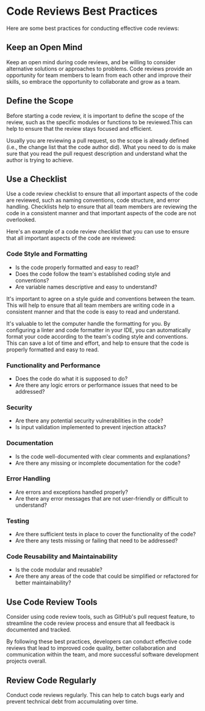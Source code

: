 # Code Reviews Best Practices

Here are some best practices for conducting effective code reviews:

## Keep an Open Mind

Keep an open mind during code reviews, and be willing to consider alternative solutions or approaches to problems. Code reviews provide an opportunity for team members to learn from each other and improve their skills, so embrace the opportunity to collaborate and grow as a team.

## Define the Scope

Before starting a code review, it is important to define the scope of the review, such as the specific modules or functions to be reviewed.This can help to ensure that the review stays focused and efficient.

Usually you are reviewing a pull request, so the scope is already defined (i.e., the change list that the code author did). What you need to do is make sure that you read the pull request description and understand what the author is trying to achieve.

## Use a Checklist

Use a code review checklist to ensure that all important aspects of the code are reviewed, such as naming conventions, code structure, and error handling. Checklists help to ensure that all team members are reviewing the code in a consistent manner and that important aspects of the code are not overlooked.

Here's an example of a code review checklist that you can use to ensure that all important aspects of the code are reviewed:

### Code Style and Formatting

- Is the code properly formatted and easy to read?
- Does the code follow the team's established coding style and conventions?
- Are variable names descriptive and easy to understand?

It's important to agree on a style guide and conventions between the team. This will help to ensure that all team members are writing code in a consistent manner and that the code is easy to read and understand.

It's valuable to let the computer handle the formatting for you. By configuring a linter and code formatter in your IDE, you can automatically format your code according to the team's coding style and conventions. This can save a lot of time and effort, and help to ensure that the code is properly formatted and easy to read.

### Functionality and Performance

- Does the code do what it is supposed to do?
- Are there any logic errors or performance issues that need to be addressed?

### Security

- Are there any potential security vulnerabilities in the code?
- Is input validation implemented to prevent injection attacks?

### Documentation

- Is the code well-documented with clear comments and explanations?
- Are there any missing or incomplete documentation for the code?

### Error Handling

- Are errors and exceptions handled properly?
- Are there any error messages that are not user-friendly or difficult to understand?

### Testing

- Are there sufficient tests in place to cover the functionality of the code?
- Are there any tests missing or failing that need to be addressed?

### Code Reusability and Maintainability

- Is the code modular and reusable?
- Are there any areas of the code that could be simplified or refactored for better maintainability?

## Use Code Review Tools

Consider using code review tools, such as GitHub's pull request feature, to streamline the code review process and ensure that all feedback is documented and tracked.

By following these best practices, developers can conduct effective code reviews that lead to improved code quality, better collaboration and communication within the team, and more successful software development projects overall.

## Review Code Regularly

Conduct code reviews regularly. This can help to catch bugs early and prevent technical debt from accumulating over time.

